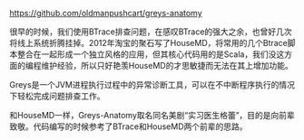 https://github.com/oldmanpushcart/greys-anatomy


很早的时候，我们使用BTrace排查问题，在感叹BTrace的强大之余，也曾好几次将线上系统折腾挂掉。2012年淘宝的聚石写了HouseMD，将常用的几个Btrace脚本整合在一起形成一个独立风格的应用，但其核心代码用的是Scala，我们没这方面的编程维护经验，所以只好艳羡HouseMD的才思敏捷而无法在其上增加功能。

Greys是一个JVM进程执行过程中的异常诊断工具，可以在不中断程序执行的情况下轻松完成问题排查工作。

和HouseMD一样，Greys-Anatomy取名同名美剧“实习医生格蕾”，目的是向前辈致敬。代码编写的时候参考了BTrace和HouseMD两个前辈的思路。



